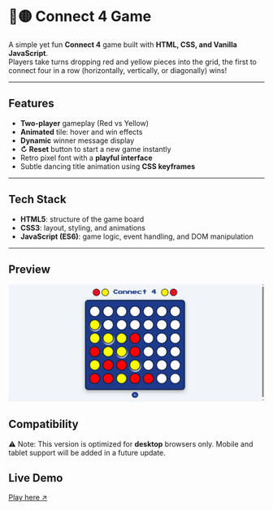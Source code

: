 # 🔴🟡 Connect 4 Game

A simple yet fun **Connect 4** game built with **HTML, CSS, and Vanilla JavaScript**.  
Players take turns dropping red and yellow pieces into the grid, the first to connect four in a row (horizontally, vertically, or diagonally) wins!  

---

## Features

- **Two-player** gameplay (Red vs Yellow)  
- **Animated** tile: hover and win effects  
- **Dynamic** winner message display  
- **↻ Reset** button to start a new game instantly  
- Retro pixel font with a **playful interface**  
- Subtle dancing title animation using **CSS keyframes**   

---

## Tech Stack

- **HTML5**: structure of the game board  
- **CSS3**: layout, styling, and animations  
- **JavaScript (ES6)**: game logic, event handling, and DOM manipulation  

---

## Preview

![Connect 4 Screenshot](./Images/Connect%204%20Game%20-%20screenshot.png)

## Compatibility

⚠️ Note: This version is optimized for **desktop** browsers only.
Mobile and tablet support will be added in a future update.

## Live Demo 

[Play here ↗](https://connect4gamejs.netlify.app/)


